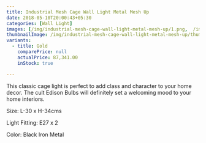 ```yaml
---
title: Industrial Mesh Cage Wall Light Metal Mesh Up
date: 2018-05-10T20:00:43+05:30
categories: [Wall Light]
images: [/img/industrial-mesh-cage-wall-light-metal-mesh-up/1.png,  /img/industrial-mesh-cage-wall-light-metal-mesh-up/3.jpg]
thumbnailImage: /img/industrial-mesh-cage-wall-light-metal-mesh-up/thumbnail.png
variants: 
  - title: Gold
    comparePrice: null
    actualPrice: 87,341.00
    inStock: true

---
```


This classic cage light is perfect to add class and character to your home decor. The cult Edison Bulbs will definitely set a welcoming mood to your home interiors.

Size: L-30 x H-34cms

Light Fitting: E27 x 2

Color: Black Iron Metal